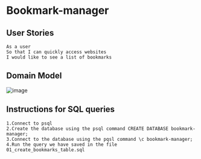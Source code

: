 # Bookmark-manager
## User Stories
```
As a user
So that I can quickly access websites
I would like to see a list of bookmarks
```
## Domain Model
![image](https://user-images.githubusercontent.com/64904396/149517849-dab2e6d0-98d1-41bd-b0e4-0a95d220c342.png)


## Instructions for SQL queries
```
1.Connect to psql
2.Create the database using the psql command CREATE DATABASE bookmark-manager;
3.Connect to the database using the pqsl command \c bookmark-manager;
4.Run the query we have saved in the file 01_create_bookmarks_table.sql
```
